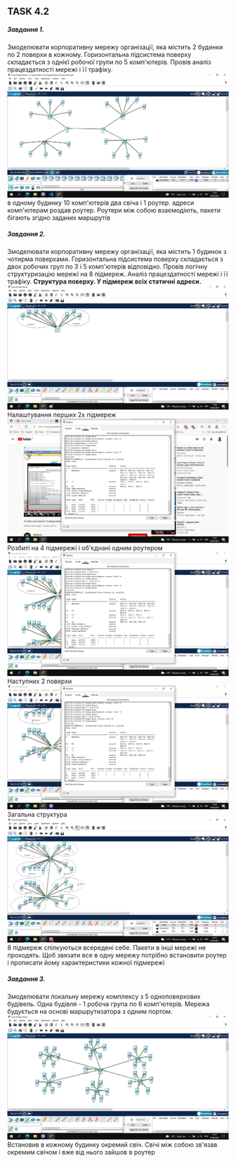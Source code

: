 ## TASK 4.2
##### Завдання 1.

Змоделювати корпоративну мережу організації, яка містить 2 будинки по 2 поверхи в кожному. Горизонтальна підсистема поверху складається з однієї робочої групи по 5 комп'ютерів.
Провів аналіз працездатності мережі і її трафіку.
![421](https://github.com/AlexLastArch/DevOps_online_Lviv_2021Q2/blob/8cbe1ca400ab1bc3a5f641691dbc5a8ba7651b0d/m4/task4.2/img/421.png)
в одному будинку 10 комп'ютерів два свіча і 1 роутер. адреси комп'ютерам роздав роутер. Роутери між собою взаємодіють, пакети бігають згідно заданих маршрутів

##### Завдання 2.
Змоделювати корпоративну мережу організації, яка містить 1 будинок з чотирма поверхами. Горизонтальна підсистема поверху складається з двох робочих груп по 3 і 5 комп'ютерів відповідно.
Провів логічну структуризацію мережі на 8 підмереж. Аналіз працездатності мережі і її трафіку.
__Структура поверху. У підмереж всіх статичні адреси.__
![0](https://github.com/AlexLastArch/DevOps_online_Lviv_2021Q2/blob/8cbe1ca400ab1bc3a5f641691dbc5a8ba7651b0d/m4/task4.2/img/0.png)
Налаштування перших 2х підмереж
![1](https://github.com/AlexLastArch/DevOps_online_Lviv_2021Q2/blob/8cbe1ca400ab1bc3a5f641691dbc5a8ba7651b0d/m4/task4.2/img/1.png)
Розбиті на 4 підмережі і об'єднані одним роутером
![2](https://github.com/AlexLastArch/DevOps_online_Lviv_2021Q2/blob/8cbe1ca400ab1bc3a5f641691dbc5a8ba7651b0d/m4/task4.2/img/2.png)
Наступних 2 поверхи
![3](https://github.com/AlexLastArch/DevOps_online_Lviv_2021Q2/blob/8cbe1ca400ab1bc3a5f641691dbc5a8ba7651b0d/m4/task4.2/img/3.png)
Загальна структура
![4](https://github.com/AlexLastArch/DevOps_online_Lviv_2021Q2/blob/8cbe1ca400ab1bc3a5f641691dbc5a8ba7651b0d/m4/task4.2/img/4.png)
8 підмереж спілкуються всередені себе. Пакети в інші мережі не проходять. Щоб звязати все в одну мережу потрібно встановити роутер і прописати йому характеристики кожної підмережі

##### Завдання 3.
Змоделювати локальну мережу комплексу з 5 одноповерхових будівель. Одна будівля - 1 робоча група по 6 комп'ютерів. 
Мережа будується на основі маршрутизатора з одним портом.
![43](https://github.com/AlexLastArch/DevOps_online_Lviv_2021Q2/blob/8cbe1ca400ab1bc3a5f641691dbc5a8ba7651b0d/m4/task4.2/img/43.png)
Встановив в кожному будинку окремий свіч. Свічі між собою зв'язав окремим свічом і вже від нього зайшов в роутер
